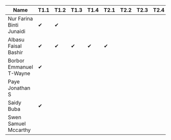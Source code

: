 |Name                              |T1.1|T1.2|T1.3|T1.4|T2.1|T2.2|T2.3|T2.4|
|----------------------------------|----|----|----|----|----|----|----|----|
|Nur Farina Binti Junaidi          | ✔  | ✔  |    |    |    |    |    |    |
|Albasu Faisal Bashir              | ✔  | ✔  | ✔  | ✔  | ✔ |    |    |    |
|Borbor Emmanuel T-Wayne           | ✔  |    |    |    |    |    |    |    |
|Paye Jonathan S                   |    |    |    |    |    |    |    |    |
|Saidy Buba                        | ✔  |    |    |    |    |    |    |    |
|Swen Samuel Mccarthy              |    |    |    |    |    |    |    |    |
